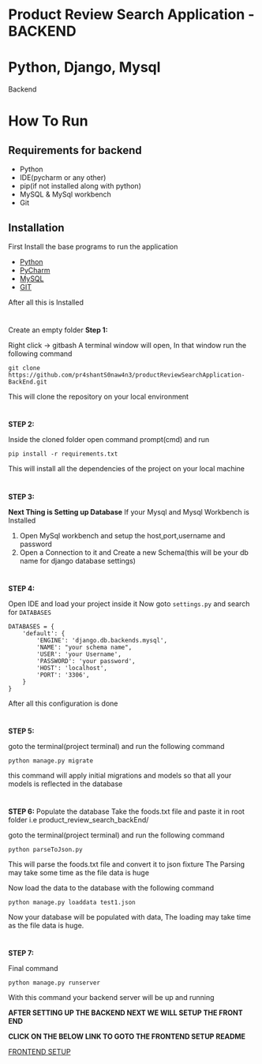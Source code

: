 # Product Review Search Application - BACKEND

# Python, Django, Mysql
Backend
# How To Run

## Requirements for backend
- Python
- IDE(pycharm or any other)
- pip(if not installed along with python)
- MySQL & MySql workbench
- Git

## Installation
First Install the base programs to run the application
- [Python](https://www.python.org/downloads/)
- [PyCharm](https://www.jetbrains.com/pycharm/download/)
- [MySQL](https://www.mysql.com/downloads/)
- [GIT](https://git-scm.com/downloads)

After all this is Installed
#
Create an empty folder
**Step 1:**

Right click -> gitbash
A terminal window will open, In that window run the following command
```
git clone https://github.com/pr4shantS0naw4n3/productReviewSearchApplication-BackEnd.git
```
This will clone the repository on your local environment
#
**STEP 2:**

Inside the cloned folder open command prompt(cmd) and run
```
pip install -r requirements.txt
```
This will install all the dependencies of the project on your local machine
#
**STEP 3:**

**Next Thing is Setting up Database**
If your Mysql and Mysql Workbench is Installed
1. Open MySql workbench and setup the host,port,username and password
2. Open a Connection to it and Create a new Schema(this will be your db name for django database settings)
#
**STEP 4:**

Open IDE and load your project inside it
Now goto ```settings.py``` and search for ```DATABASES```
```
DATABASES = {
    'default': {
        'ENGINE': 'django.db.backends.mysql',
        'NAME': "your schema name",
        'USER': 'your Username',
        'PASSWORD': 'your password',
        'HOST': 'localhost',
        'PORT': '3306',
    }
}
```
After all this configuration is done
#
**STEP 5:**

goto the terminal(project terminal) and run the following command

```
python manage.py migrate
```
this command will apply initial migrations and models so that all your models is reflected in the database

#
**STEP 6:**
Populate the database
Take the foods.txt file and paste it in root folder i.e product_review_search_backEnd/

goto the terminal(project terminal) and run the following command

```
python parseToJson.py
```
This will parse the foods.txt file and convert it to json fixture
The Parsing may take some time as the file data is huge

Now load the data to the database with the following command

```
python manage.py loaddata test1.json
```

Now your database will be populated with data, The loading may take time as the file data is huge.

#
**STEP 7:**

Final command
```
python manage.py runserver
```
With this command your backend server will be up and running


**AFTER SETTING UP THE BACKEND NEXT WE WILL SETUP THE FRONT END**

**CLICK ON THE BELOW LINK TO GOTO THE FRONTEND SETUP README**

[FRONTEND SETUP](https://github.com/pr4shantS0naw4n3/productReviewSearchApplication-FrontEnd)
